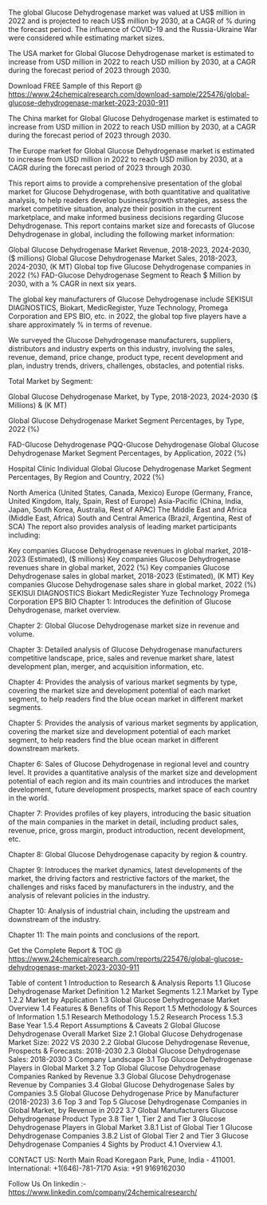The global Glucose Dehydrogenase market was valued at US$ million in 2022 and is projected to reach US$ million by 2030, at a CAGR of % during the forecast period. The influence of COVID-19 and the Russia-Ukraine War were considered while estimating market sizes.

The USA market for Global Glucose Dehydrogenase  market is estimated to increase from USD million in 2022 to reach USD million by 2030, at a CAGR during the forecast period of 2023 through 2030.

Download FREE Sample of this Report @ https://www.24chemicalresearch.com/download-sample/225476/global-glucose-dehydrogenase-market-2023-2030-911

The China market for Global Glucose Dehydrogenase market is estimated to increase from USD million in 2022 to reach USD million by 2030, at a CAGR during the forecast period of 2023 through 2030.

The Europe market for Global Glucose Dehydrogenase market is estimated to increase from USD million in 2022 to reach USD million by 2030, at a CAGR during the forecast period of 2023 through 2030.

This report aims to provide a comprehensive presentation of the global market for Glucose Dehydrogenase, with both quantitative and qualitative analysis, to help readers develop business/growth strategies, assess the market competitive situation, analyze their position in the current marketplace, and make informed business decisions regarding Glucose Dehydrogenase. This report contains market size and forecasts of Glucose Dehydrogenase in global, including the following market information:

Global Glucose Dehydrogenase Market Revenue, 2018-2023, 2024-2030, ($ millions)
Global Glucose Dehydrogenase Market Sales, 2018-2023, 2024-2030, (K MT)
Global top five Glucose Dehydrogenase companies in 2022 (%)
FAD-Glucose Dehydrogenase Segment to Reach $ Million by 2030, with a % CAGR in next six years.

The global key manufacturers of Glucose Dehydrogenase include SEKISUI DIAGNOSTICS, Biokart, MedicRegister, Yuze Technology, Promega Corporation and EPS BIO, etc. in 2022, the global top five players have a share approximately % in terms of revenue.

We surveyed the Glucose Dehydrogenase manufacturers, suppliers, distributors and industry experts on this industry, involving the sales, revenue, demand, price change, product type, recent development and plan, industry trends, drivers, challenges, obstacles, and potential risks.

Total Market by Segment:

Global Glucose Dehydrogenase Market, by Type, 2018-2023, 2024-2030 ($ Millions) & (K MT)

Global Glucose Dehydrogenase Market Segment Percentages, by Type, 2022 (%)

FAD-Glucose Dehydrogenase
PQQ-Glucose Dehydrogenase
Global Glucose Dehydrogenase Market Segment Percentages, by Application, 2022 (%)

Hospital
Clinic
Individual
Global Glucose Dehydrogenase Market Segment Percentages, By Region and Country, 2022 (%)

North America (United States, Canada, Mexico)
Europe (Germany, France, United Kingdom, Italy, Spain, Rest of Europe)
Asia-Pacific (China, India, Japan, South Korea, Australia, Rest of APAC)
The Middle East and Africa (Middle East, Africa)
South and Central America (Brazil, Argentina, Rest of SCA)
The report also provides analysis of leading market participants including:

Key companies Glucose Dehydrogenase revenues in global market, 2018-2023 (Estimated), ($ millions)
Key companies Glucose Dehydrogenase revenues share in global market, 2022 (%)
Key companies Glucose Dehydrogenase sales in global market, 2018-2023 (Estimated), (K MT)
Key companies Glucose Dehydrogenase sales share in global market, 2022 (%)
SEKISUI DIAGNOSTICS
Biokart
MedicRegister
Yuze Technology
Promega Corporation
EPS BIO
Chapter 1: Introduces the definition of Glucose Dehydrogenase, market overview.

Chapter 2: Global Glucose Dehydrogenase market size in revenue and volume.

Chapter 3: Detailed analysis of Glucose Dehydrogenase manufacturers competitive landscape, price, sales and revenue market share, latest development plan, merger, and acquisition information, etc.

Chapter 4: Provides the analysis of various market segments by type, covering the market size and development potential of each market segment, to help readers find the blue ocean market in different market segments.

Chapter 5: Provides the analysis of various market segments by application, covering the market size and development potential of each market segment, to help readers find the blue ocean market in different downstream markets.

Chapter 6: Sales of Glucose Dehydrogenase in regional level and country level. It provides a quantitative analysis of the market size and development potential of each region and its main countries and introduces the market development, future development prospects, market space of each country in the world.

Chapter 7: Provides profiles of key players, introducing the basic situation of the main companies in the market in detail, including product sales, revenue, price, gross margin, product introduction, recent development, etc.

Chapter 8: Global Glucose Dehydrogenase capacity by region & country.

Chapter 9: Introduces the market dynamics, latest developments of the market, the driving factors and restrictive factors of the market, the challenges and risks faced by manufacturers in the industry, and the analysis of relevant policies in the industry.

Chapter 10: Analysis of industrial chain, including the upstream and downstream of the industry.

Chapter 11: The main points and conclusions of the report.

Get the Complete Report & TOC @ https://www.24chemicalresearch.com/reports/225476/global-glucose-dehydrogenase-market-2023-2030-911

Table of content
1 Introduction to Research & Analysis Reports
1.1 Glucose Dehydrogenase Market Definition
1.2 Market Segments
1.2.1 Market by Type
1.2.2 Market by Application
1.3 Global Glucose Dehydrogenase Market Overview
1.4 Features & Benefits of This Report
1.5 Methodology & Sources of Information
1.5.1 Research Methodology
1.5.2 Research Process
1.5.3 Base Year
1.5.4 Report Assumptions & Caveats
2 Global Glucose Dehydrogenase Overall Market Size
2.1 Global Glucose Dehydrogenase Market Size: 2022 VS 2030
2.2 Global Glucose Dehydrogenase Revenue, Prospects & Forecasts: 2018-2030
2.3 Global Glucose Dehydrogenase Sales: 2018-2030
3 Company Landscape
3.1 Top Glucose Dehydrogenase Players in Global Market
3.2 Top Global Glucose Dehydrogenase Companies Ranked by Revenue
3.3 Global Glucose Dehydrogenase Revenue by Companies
3.4 Global Glucose Dehydrogenase Sales by Companies
3.5 Global Glucose Dehydrogenase Price by Manufacturer (2018-2023)
3.6 Top 3 and Top 5 Glucose Dehydrogenase Companies in Global Market, by Revenue in 2022
3.7 Global Manufacturers Glucose Dehydrogenase Product Type
3.8 Tier 1, Tier 2 and Tier 3 Glucose Dehydrogenase Players in Global Market
3.8.1 List of Global Tier 1 Glucose Dehydrogenase Companies
3.8.2 List of Global Tier 2 and Tier 3 Glucose Dehydrogenase Companies
4 Sights by Product
4.1 Overview
4.1.

CONTACT US:
North Main Road Koregaon Park, Pune, India - 411001.
International: +1(646)-781-7170
Asia: +91 9169162030

Follow Us On linkedin :- https://www.linkedin.com/company/24chemicalresearch/
